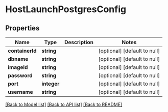 # HostLaunchPostgresConfig

## Properties
Name | Type | Description | Notes
------------ | ------------- | ------------- | -------------
**containerId** | **string** |  | [optional] [default to null]
**dbname** | **string** |  | [optional] [default to null]
**imageId** | **string** |  | [optional] [default to null]
**password** | **string** |  | [optional] [default to null]
**port** | **integer** |  | [optional] [default to null]
**username** | **string** |  | [optional] [default to null]

[[Back to Model list]](../README.md#documentation-for-models) [[Back to API list]](../README.md#documentation-for-api-endpoints) [[Back to README]](../README.md)


